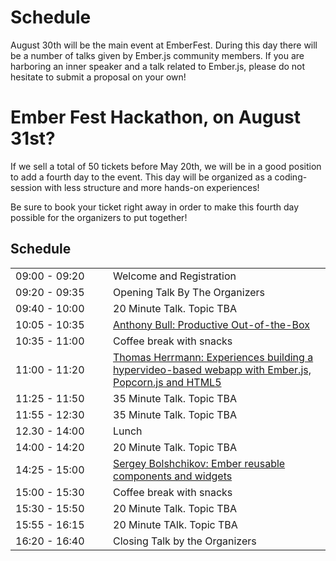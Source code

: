 Schedule
========

August 30th will be the main event at EmberFest. During this day there will be a number of talks given by Ember.js community members. If you are harboring an inner speaker and a talk related to Ember.js, please do not hesitate to submit a proposal on your own!

<div class="hotelArea">
<h1>Ember Fest Hackathon, on August 31st?</h1>

If we sell a total of 50 tickets before May 20th, we will be in a good position to add a fourth day to the event. This day will be organized as a coding-session with less structure and more hands-on experiences!

<p>Be sure to book your ticket right away in order to make this fourth day possible for the organizers to put together!</p>
</div>

Schedule
--------

<table>
	<tr>
		<td style="width: 140px;">09:00 - 09:20</td>
		<td>Welcome and Registration</td>
	</tr>
	<tr>
		<td>09:20 - 09:35</td>
		<td>Opening Talk By The Organizers</td>
	</tr>
	<tr>
		<td>09:40 - 10:00</td>
		<td>20 Minute Talk. Topic TBA</td>
	</tr>
	<tr>
		<td>10:05 - 10:35</td>
		<td><a href="http://emberfest.eu/talks/2F76AB9D6A6EFBFC">Anthony Bull: Productive Out-of-the-Box</a></td>
	</tr>
	<tr>
		<td>10:35 - 11:00</td>
		<td>Coffee break with snacks</td>
	</tr>
	<tr>
		<td>11:00 - 11:20</td>
		<td><a href="http://emberfest.eu/talks/E7EF929D1FFD587E">Thomas Herrmann: Experiences building a hypervideo-based webapp with Ember.js, Popcorn.js and HTML5</a></td>
	</tr>
	<tr>
		<td>11:25 - 11:50</td>
		<td>35 Minute Talk. Topic TBA</td>
	</tr>
	<tr>
		<td>11:55 - 12:30 </td>
		<td>35 Minute Talk. Topic TBA</td>
	</tr>
	<tr>
		<td>12.30 - 14:00</td>
		<td>Lunch</td>
	</tr>
	<tr>
		<td>14:00 - 14:20</td>
		<td>20 Minute Talk. Topic TBA</td>
	</tr>
	<tr>
		<td>14:25 - 15:00</td>
		<td><a href="http://emberfest.eu/talks/09B14CD6B947191A">Sergey Bolshchikov: Ember reusable components and widgets</a></td>
	</tr>
	<tr>
		<td>15:00 - 15:30</td>
		<td>Coffee break with snacks</td>
	</tr>
	<tr>
		<td>15:30 - 15:50</td>
		<td>20 Minute Talk. Topic TBA</td>
	</tr>
	<tr>
		<td>15:55 - 16:15</td>
		<td>20 Minute TAlk. Topic TBA</td>
	</tr>
	<tr>
		<td>16:20 - 16:40</td>
		<td>Closing Talk by the Organizers</td>
	</tr>
</table>